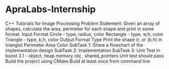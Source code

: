 # ApraLabs-Internship
C++ Tutorials for Image Processing  Problem Statement:  Given an array of shapes, calculate the area, perimeter for each shape and print in some format. Input Format Circle - type, radius, color Rectangle - type, w,h, color Triangle - type, b,h, color Output Format Type Print the shape (r, or (b.h) in triangle) Perimeter Area Color  SubTask 1: Share a flowchart of the implementation design  SubTask 2: Implementation  SubTask 3: Unit Test in boost 3.1 - object, heap memory obj , shared_pointers  Unit test should pass  Build the project using CMake  Build at least once from command line
